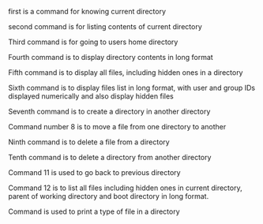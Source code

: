 first is a command for knowing current directory

second command is for listing contents of current directory

Third command is for going to users home directory

Fourth command is to display directory contents in long format

Fifth command is to display all files, including hidden ones in a directory

Sixth command is to display files list in long format, with user and group IDs displayed numerically and also display hidden files

Seventh command is to create a directory in another directory

Command number 8 is to move a file from one directory to another

Ninth command is to delete a file from a directory

Tenth command is to delete a directory from another directory

Command 11 is used to go back to previous directory

Command 12 is to list all files including hidden ones in current
directory, parent of working directory and boot directory in long format. 

Command is used to print a type of file in a directory
